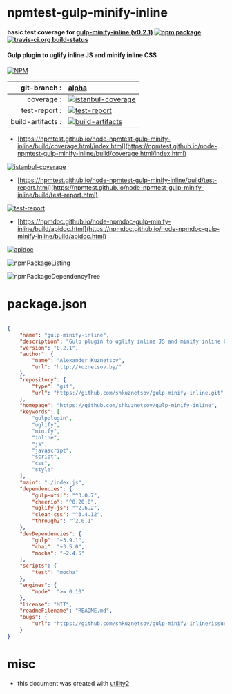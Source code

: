# npmtest-gulp-minify-inline

#### basic test coverage for  [gulp-minify-inline (v0.2.1)](https://github.com/shkuznetsov/gulp-minify-inline)  [![npm package](https://img.shields.io/npm/v/npmtest-gulp-minify-inline.svg?style=flat-square)](https://www.npmjs.org/package/npmtest-gulp-minify-inline) [![travis-ci.org build-status](https://api.travis-ci.org/npmtest/node-npmtest-gulp-minify-inline.svg)](https://travis-ci.org/npmtest/node-npmtest-gulp-minify-inline)

#### Gulp plugin to uglify inline JS and minify inline CSS

[![NPM](https://nodei.co/npm/gulp-minify-inline.png?downloads=true&downloadRank=true&stars=true)](https://www.npmjs.com/package/gulp-minify-inline)

| git-branch : | [alpha](https://github.com/npmtest/node-npmtest-gulp-minify-inline/tree/alpha)|
|--:|:--|
| coverage : | [![istanbul-coverage](https://npmtest.github.io/node-npmtest-gulp-minify-inline/build/coverage.badge.svg)](https://npmtest.github.io/node-npmtest-gulp-minify-inline/build/coverage.html/index.html)|
| test-report : | [![test-report](https://npmtest.github.io/node-npmtest-gulp-minify-inline/build/test-report.badge.svg)](https://npmtest.github.io/node-npmtest-gulp-minify-inline/build/test-report.html)|
| build-artifacts : | [![build-artifacts](https://npmtest.github.io/node-npmtest-gulp-minify-inline/glyphicons_144_folder_open.png)](https://github.com/npmtest/node-npmtest-gulp-minify-inline/tree/gh-pages/build)|

- [https://npmtest.github.io/node-npmtest-gulp-minify-inline/build/coverage.html/index.html](https://npmtest.github.io/node-npmtest-gulp-minify-inline/build/coverage.html/index.html)

[![istanbul-coverage](https://npmtest.github.io/node-npmtest-gulp-minify-inline/build/screenCapture.buildCi.browser.%252Ftmp%252Fbuild%252Fcoverage.lib.html.png)](https://npmtest.github.io/node-npmtest-gulp-minify-inline/build/coverage.html/index.html)

- [https://npmtest.github.io/node-npmtest-gulp-minify-inline/build/test-report.html](https://npmtest.github.io/node-npmtest-gulp-minify-inline/build/test-report.html)

[![test-report](https://npmtest.github.io/node-npmtest-gulp-minify-inline/build/screenCapture.buildCi.browser.%252Ftmp%252Fbuild%252Ftest-report.html.png)](https://npmtest.github.io/node-npmtest-gulp-minify-inline/build/test-report.html)

- [https://npmdoc.github.io/node-npmdoc-gulp-minify-inline/build/apidoc.html](https://npmdoc.github.io/node-npmdoc-gulp-minify-inline/build/apidoc.html)

[![apidoc](https://npmdoc.github.io/node-npmdoc-gulp-minify-inline/build/screenCapture.buildCi.browser.%252Ftmp%252Fbuild%252Fapidoc.html.png)](https://npmdoc.github.io/node-npmdoc-gulp-minify-inline/build/apidoc.html)

![npmPackageListing](https://npmtest.github.io/node-npmtest-gulp-minify-inline/build/screenCapture.npmPackageListing.svg)

![npmPackageDependencyTree](https://npmtest.github.io/node-npmtest-gulp-minify-inline/build/screenCapture.npmPackageDependencyTree.svg)



# package.json

```json

{
    "name": "gulp-minify-inline",
    "description": "Gulp plugin to uglify inline JS and minify inline CSS",
    "version": "0.2.1",
    "author": {
        "name": "Alexander Kuznetsov",
        "url": "http://kuznetsov.by/"
    },
    "repository": {
        "type": "git",
        "url": "https://github.com/shkuznetsov/gulp-minify-inline.git"
    },
    "homepage": "https://github.com/shkuznetsov/gulp-minify-inline",
    "keywords": [
        "gulpplugin",
        "uglify",
        "minify",
        "inline",
        "js",
        "javascript",
        "script",
        "css",
        "style"
    ],
    "main": "./index.js",
    "dependencies": {
        "gulp-util": "^3.0.7",
        "cheerio": "^0.20.0",
        "uglify-js": "^2.6.2",
        "clean-css": "^3.4.12",
        "through2": "^2.0.1"
    },
    "devDependencies": {
        "gulp": "~3.9.1",
        "chai": "~3.5.0",
        "mocha": "~2.4.5"
    },
    "scripts": {
        "test": "mocha"
    },
    "engines": {
        "node": ">= 0.10"
    },
    "license": "MIT",
    "readmeFilename": "README.md",
    "bugs": {
        "url": "https://github.com/shkuznetsov/gulp-minify-inline/issues"
    }
}
```



# misc
- this document was created with [utility2](https://github.com/kaizhu256/node-utility2)

